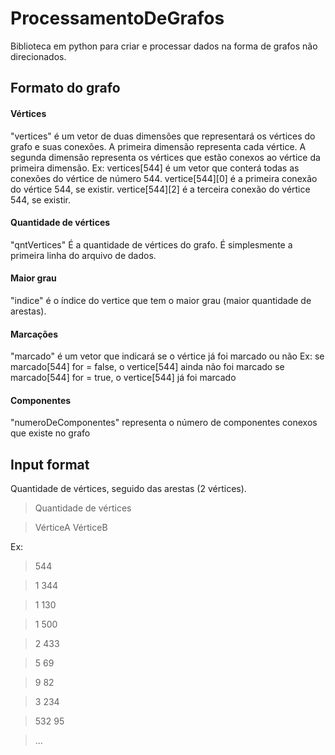 # ProcessamentoDeGrafos
Biblioteca em python para criar e processar dados na forma de grafos não direcionados.

## Formato do grafo

#### Vértices
"vertices" é um vetor de duas dimensões que representará os vértices do grafo e suas conexões.
A primeira dimensão representa cada vértice. A segunda dimensão representa os vértices que estão conexos ao vértice da primeira dimensão.
Ex:
vertices[544] é um vetor que conterá todas as conexões do vértice de número 544.
vertice[544][0] é a primeira conexão do vértice 544, se existir.
vertice[544][2] é a terceira conexão do vértice 544, se existir.

#### Quantidade de vértices
"qntVertices" É a quantidade de vértices do grafo. É simplesmente a primeira linha do arquivo de dados.

#### Maior grau
"indice" é o índice do vertice que tem o maior grau (maior quantidade de arestas).

#### Marcações
"marcado" é um vetor que indicará se o vértice já foi marcado ou não
Ex:
se marcado[544] for = false, o vertice[544] ainda não foi marcado
se marcado[544] for = true, o vertice[544] já foi marcado

#### Componentes
"numeroDeComponentes" representa o número de componentes conexos que existe no grafo

## Input format
Quantidade de vértices, seguido das arestas (2 vértices).

> Quantidade de vértices

> VérticeA VérticeB

Ex:
>544

>1 344

>1 130

>1 500

>2 433

>5 69

>9 82

>3 234

>532 95

>...